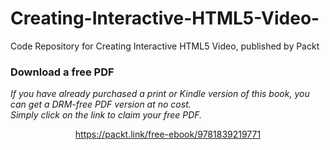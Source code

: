 # Creating-Interactive-HTML5-Video-
Code Repository for Creating Interactive HTML5 Video, published by Packt
### Download a free PDF

 <i>If you have already purchased a print or Kindle version of this book, you can get a DRM-free PDF version at no cost.<br>Simply click on the link to claim your free PDF.</i>
<p align="center"> <a href="https://packt.link/free-ebook/9781839219771">https://packt.link/free-ebook/9781839219771 </a> </p>